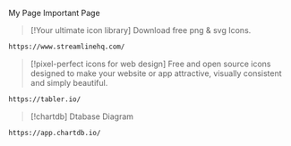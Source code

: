 My Page Important Page


> [!Your ultimate icon library]
> Download free png & svg Icons.
```bash
https://www.streamlinehq.com/
```
> [!pixel-perfect icons for web design]
> Free and open source icons designed to make your website or app attractive, visually consistent and simply beautiful.
```bash
https://tabler.io/
```

> [!chartdb]
> Dtabase Diagram
```bash
https://app.chartdb.io/
```

 

